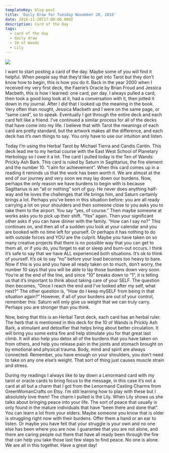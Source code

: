 ```yaml
---
templateKey: blog-post
title: 'Daily Draw for Tuesday November 20, 2018'
date: 2018-11-20T17:00:00.000Z
description: Card of the Day
tags:
  - card of the day
  - daily draw
  - 10 of Wands
  - Lily
---
```

![](/img/draw-20181120.png)

I want to start posting a card of the day. Maybe some of you will find it helpful. When people say that they’d like to get into Tarot but they don’t know how to begin, this is how you do it. Back in the year 2000 when I received my very first deck, the Faerie’s Oracle by Brian Froud and Jessica Macbeth, this is how I learned: one card, per day. I always pulled a card, then took a good long look at it, had a conversation with it, then jotted it down in my journal. After I did that I looked up the meaning in the book. Very often than nought, Jessica Macbeth and I were on the same page, or “same card”, so to speak. Eventually I got through the entire deck and each card felt like a friend. I’ve continued a similar process for all of the decks that have come into my life. I believe that with Tarot the meanings of each card are pretty standard, but the artwork makes all the difference, and each deck has it’s own things to say. You only have to use our intuition and listen.

Today I’m using the Herbal Tarot by Michael Tierra and Candis Cantin. This deck lead me to my herbal course with the East West School of Planetary Herbology so I owe it a lot. The card I pulled today is the Ten of Wands: Prickly Ash Bark. This card is ruled by Saturn in Sagittarius, the fire element and the number 10. “I aim for achievement”. When this card comes up in a reading it reminds us that the work has been worth it. We are almost at the end of our journey and very soon we may lay down our burdens. Now, perhaps the only reason we have burdens to begin with is because Sagittarius is an “all or nothing” sort of guy. He never does anything half-way and he loves the challenges that life brings him, and Saturn certainly brings a lot. Perhaps you’ve been in this situation before: you are all ready carrying a lot on your shoulders and then someone close to you asks you to take them to the airport. You say “yes, of course.” Then maybe someone at works asks you to pick up their shift. “Yes” again. Then your significant other asks if you can have dinner with the family. “How can I say no?” This continues on, and then all of a sudden you look at your calendar and you are booked with no time left for yourself. Or perhaps it has nothing to do with outside forces and YOU are the culprit. Maybe you have taken on so many creative projects that there is no possible way that you can get to them all, or if you do, you forget to eat or sleep and burn-out occurs. I think it’s safe to say that we have ALL experienced both situations.  It’s ok to think of yourself. It’s ok to say “no” before your load becomes too heavy to bare. Now if this is you and you have all ready taken on to much, don’t worry, the number 10 says that you will be able to lay those burdens down very soon. You’re at the end of the line, and since “10” breaks down to “1”, it is telling us that it’s important to think about taking care of your SELF. The question then becomes, “Once I reach the end and I’ve looked after my self, what next?” The other question is, “How do I keep mySELF from being in that situation again?” However, if all of your burdens are out of your control, remember this: Saturn will only give us weight that we can truly carry. Perhaps you are stronger than you think. 

Now, being that this is an Herbal Tarot deck, each card has an herbal ruler. The herb that is mentioned in this deck for the 10 of Wands is Prickly Ash Bark, a stimulant and detoxifier that helps bring about better circulation. It will bring you some extra fire and help stimulate you for that great last climb. It will also help you detox all of the burdens that you have taken on from others, and help you release pain in the joints and stomach brought on by emotional and physical trauma. Body, mind and spirit are always connected. Remember, you have enough on your shoulders, you don’t need to take on any one else’s weight. That sort of thing just causes muscle strain and stress. 

During my readings I always like to lay down a Lenormand card with my tarot or oracle cards to bring focus to the message, in this case it’s not a card at all but a charm that I got from the Lenormand Casting Charms from GreenWomanCrafts on Etsy. I’m still learning how to play with these but I absolutely love them! The charm I pulled is the Lily. When Lily shows us she talks about bringing peace into your life. The sort of peace that usually is only found in the mature individuals that have “been there and done that”. You can learn a lot from your elders. Maybe someone you know that is older is struggling right now with their burdens. Offer them a hand or an ear to listen. Or maybe you have felt that your struggle is your own and no one else has been where you are now. I guarantee that you are not alone, and there are caring people out there that have all ready been through the fire that can help you take those last few steps to find peace. No one is alone. We are all in this together. Have a great day!
